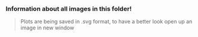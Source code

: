### Information about all images in this folder!
> Plots are being saved in .svg format, to have a better look open up an image in new window
